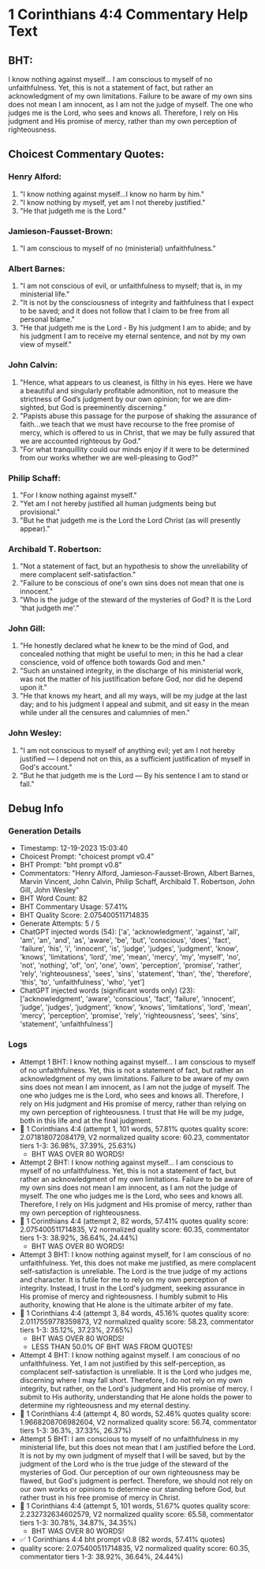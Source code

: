 # 1 Corinthians 4:4 Commentary Help Text

## BHT:
I know nothing against myself... I am conscious to myself of no unfaithfulness. Yet, this is not a statement of fact, but rather an acknowledgment of my own limitations. Failure to be aware of my own sins does not mean I am innocent, as I am not the judge of myself. The one who judges me is the Lord, who sees and knows all. Therefore, I rely on His judgment and His promise of mercy, rather than my own perception of righteousness.

## Choicest Commentary Quotes:
### Henry Alford:
1. "I know nothing against myself...I know no harm by him." 
2. "I know nothing by myself, yet am I not thereby justified." 
3. "He that judgeth me is the Lord."

### Jamieson-Fausset-Brown:
1. "I am conscious to myself of no (ministerial) unfaithfulness."

### Albert Barnes:
1. "I am not conscious of evil, or unfaithfulness to myself; that is, in my ministerial life."
2. "It is not by the consciousness of integrity and faithfulness that I expect to be saved; and it does not follow that I claim to be free from all personal blame."
3. "He that judgeth me is the Lord - By his judgment I am to abide; and by his judgment I am to receive my eternal sentence, and not by my own view of myself."

### John Calvin:
1. "Hence, what appears to us cleanest, is filthy in his eyes. Here we have a beautiful and singularly profitable admonition, not to measure the strictness of God’s judgment by our own opinion; for we are dim-sighted, but God is preeminently discerning."
2. "Papists abuse this passage for the purpose of shaking the assurance of faith...we teach that we must have recourse to the free promise of mercy, which is offered to us in Christ, that we may be fully assured that we are accounted righteous by God."
3. "For what tranquillity could our minds enjoy if it were to be determined from our works whether we are well-pleasing to God?"

### Philip Schaff:
1. "For I know nothing against myself."
2. "Yet am I not hereby justified all human judgments being but provisional."
3. "But he that judgeth me is the Lord the Lord Christ (as will presently appear)."

### Archibald T. Robertson:
1. "Not a statement of fact, but an hypothesis to show the unreliability of mere complacent self-satisfaction."
2. "Failure to be conscious of one's own sins does not mean that one is innocent."
3. "Who is the judge of the steward of the mysteries of God? It is the Lord 'that judgeth me'."

### John Gill:
1. "He honestly declared what he knew to be the mind of God, and concealed nothing that might be useful to men; in this he had a clear conscience, void of offence both towards God and men."
2. "Such an unstained integrity, in the discharge of his ministerial work, was not the matter of his justification before God, nor did he depend upon it."
3. "He that knows my heart, and all my ways, will be my judge at the last day; and to his judgment I appeal and submit, and sit easy in the mean while under all the censures and calumnies of men."

### John Wesley:
1. "I am not conscious to myself of anything evil; yet am I not hereby justified — I depend not on this, as a sufficient justification of myself in God's account."
2. "But he that judgeth me is the Lord — By his sentence I am to stand or fall."


## Debug Info
### Generation Details
- Timestamp: 12-19-2023 15:03:40
- Choicest Prompt: "choicest prompt v0.4"
- BHT Prompt: "bht prompt v0.8"
- Commentators: "Henry Alford, Jamieson-Fausset-Brown, Albert Barnes, Marvin Vincent, John Calvin, Philip Schaff, Archibald T. Robertson, John Gill, John Wesley"
- BHT Word Count: 82
- BHT Commentary Usage: 57.41%
- BHT Quality Score: 2.075400511714835
- Generate Attempts: 5 / 5
- ChatGPT injected words (54):
	['a', 'acknowledgment', 'against', 'all', 'am', 'an', 'and', 'as', 'aware', 'be', 'but', 'conscious', 'does', 'fact', 'failure', 'his', 'i', 'innocent', 'is', 'judge', 'judges', 'judgment', 'know', 'knows', 'limitations', 'lord', 'me', 'mean', 'mercy', 'my', 'myself', 'no', 'not', 'nothing', 'of', 'on', 'one', 'own', 'perception', 'promise', 'rather', 'rely', 'righteousness', 'sees', 'sins', 'statement', 'than', 'the', 'therefore', 'this', 'to', 'unfaithfulness', 'who', 'yet']
- ChatGPT injected words (significant words only) (23):
	['acknowledgment', 'aware', 'conscious', 'fact', 'failure', 'innocent', 'judge', 'judges', 'judgment', 'know', 'knows', 'limitations', 'lord', 'mean', 'mercy', 'perception', 'promise', 'rely', 'righteousness', 'sees', 'sins', 'statement', 'unfaithfulness']

### Logs
- Attempt 1 BHT: I know nothing against myself... I am conscious to myself of no unfaithfulness. Yet, this is not a statement of fact, but rather an acknowledgment of my own limitations. Failure to be aware of my own sins does not mean I am innocent, as I am not the judge of myself. The one who judges me is the Lord, who sees and knows all. Therefore, I rely on His judgment and His promise of mercy, rather than relying on my own perception of righteousness. I trust that He will be my judge, both in this life and at the final judgment.
- 🔄 1 Corinthians 4:4 (attempt 1, 101 words, 57.81% quotes quality score: 2.071818072084179, V2 normalized quality score: 60.23, commentator tiers 1-3: 36.98%, 37.39%, 25.63%) 
	- BHT WAS OVER 80 WORDS!
- Attempt 2 BHT: I know nothing against myself... I am conscious to myself of no unfaithfulness. Yet, this is not a statement of fact, but rather an acknowledgment of my own limitations. Failure to be aware of my own sins does not mean I am innocent, as I am not the judge of myself. The one who judges me is the Lord, who sees and knows all. Therefore, I rely on His judgment and His promise of mercy, rather than my own perception of righteousness.
- 🔄 1 Corinthians 4:4 (attempt 2, 82 words, 57.41% quotes quality score: 2.075400511714835, V2 normalized quality score: 60.35, commentator tiers 1-3: 38.92%, 36.64%, 24.44%) 
	- BHT WAS OVER 80 WORDS!
- Attempt 3 BHT: I know nothing against myself, for I am conscious of no unfaithfulness. Yet, this does not make me justified, as mere complacent self-satisfaction is unreliable. The Lord is the true judge of my actions and character. It is futile for me to rely on my own perception of integrity. Instead, I trust in the Lord's judgment, seeking assurance in His promise of mercy and righteousness. I humbly submit to His authority, knowing that He alone is the ultimate arbiter of my fate.
- 🔄 1 Corinthians 4:4 (attempt 3, 84 words, 45.16% quotes quality score: 2.0117559778359873, V2 normalized quality score: 58.23, commentator tiers 1-3: 35.12%, 37.23%, 27.65%) 
	- BHT WAS OVER 80 WORDS! 
	- LESS THAN 50.0% OF BHT WAS FROM QUOTES!
- Attempt 4 BHT: I know nothing against myself. I am conscious of no unfaithfulness. Yet, I am not justified by this self-perception, as complacent self-satisfaction is unreliable. It is the Lord who judges me, discerning where I may fall short. Therefore, I do not rely on my own integrity, but rather, on the Lord's judgment and His promise of mercy. I submit to His authority, understanding that He alone holds the power to determine my righteousness and my eternal destiny.
- 🔄 1 Corinthians 4:4 (attempt 4, 80 words, 52.46% quotes quality score: 1.9668208706982604, V2 normalized quality score: 56.74, commentator tiers 1-3: 36.3%, 37.33%, 26.37%)
- Attempt 5 BHT: I am conscious to myself of no unfaithfulness in my ministerial life, but this does not mean that I am justified before the Lord. It is not by my own judgment of myself that I will be saved, but by the judgment of the Lord who is the true judge of the steward of the mysteries of God. Our perception of our own righteousness may be flawed, but God's judgment is perfect. Therefore, we should not rely on our own works or opinions to determine our standing before God, but rather trust in his free promise of mercy in Christ.
- 🔄 1 Corinthians 4:4 (attempt 5, 101 words, 51.67% quotes quality score: 2.232732634602579, V2 normalized quality score: 65.58, commentator tiers 1-3: 30.78%, 34.87%, 34.35%) 
	- BHT WAS OVER 80 WORDS!
- ✅ 1 Corinthians 4:4 bht prompt v0.8 (82 words, 57.41% quotes)
- quality score: 2.075400511714835, V2 normalized quality score: 60.35, commentator tiers 1-3: 38.92%, 36.64%, 24.44%)